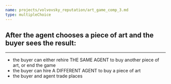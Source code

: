 ```yaml
---
name: projects/volvovsky_reputation/art_game_comp_3.md
type: multipleChoice
---
```


## After the agent chooses a piece of art and the buyer sees the result:

---

- the buyer can either rehire THE SAME AGENT to buy another piece of art, or end the game
- the buyer can hire A DIFFERENT AGENT to buy a piece of art
- the buyer and agent trade places
